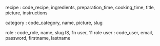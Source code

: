 recipe : code_recipe, ingredients, preparation_time, cooking_time, title, picture, instructions

category : code_category, name, picture, slug

role : code_role, name, slug
IS, 1n user, 11 role
user : code_user, email, password, firstname, lastname